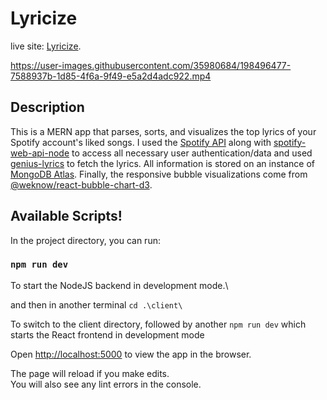 # Lyricize

live site: [Lyricize](https://lyricize-app.herokuapp.com/).

https://user-images.githubusercontent.com/35980684/198496477-7588937b-1d85-4f6a-9f49-e5a2d4adc922.mp4


## Description

This is a MERN app that parses, sorts, and visualizes the top lyrics of your Spotify account's liked songs. I used the [Spotify API](https://developer.spotify.com/documentation/web-api/) along with
[spotify-web-api-node](https://github.com/thelinmichael/spotify-web-api-node) to access all necessary user authentication/data and used [genius-lyrics](https://www.npmjs.com/package/genius-lyrics) to fetch the lyrics.
All information is stored on an instance of [MongoDB Atlas](https://www.mongodb.com/atlas/database). Finally, the responsive bubble visualizations come from [@weknow/react-bubble-chart-d3](https://www.npmjs.com/package/@weknow/react-bubble-chart-d3).


## Available Scripts!

In the project directory, you can run:

### `npm run dev`

To start the NodeJS backend in development mode.\

and then in another terminal `cd .\client\`

To switch to the client directory, followed by another `npm run dev` which starts the React frontend in development mode

Open [http://localhost:5000](http://localhost:5000) to view the app in the browser.

The page will reload if you make edits.\
You will also see any lint errors in the console.
